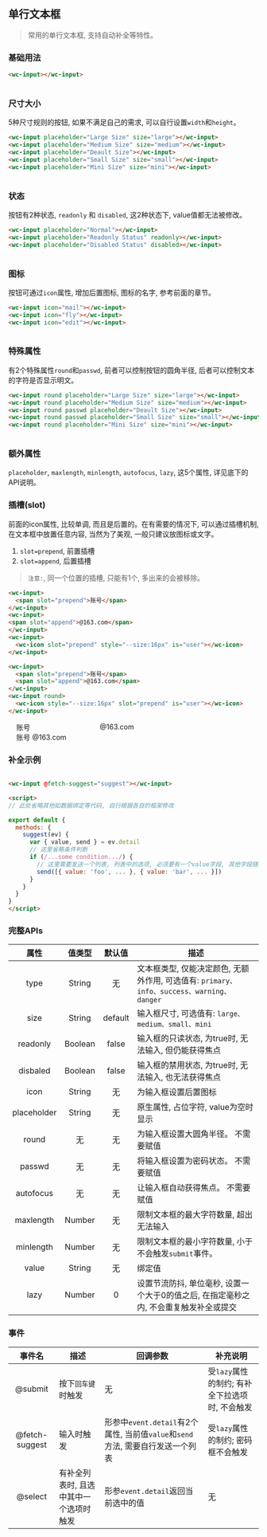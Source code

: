 ## 单行文本框
> 常用的单行文本框, 支持自动补全等特性。


### 基础用法
<style>.flex,.flex-free { display:flex;align-items:center } .flex > *,.flex-free > *{margin:0 16px}.flex > *{flex:1}.s16{--size:16px}</style>

```html
<wc-input></wc-input>
```

<section class="flex">
  <wc-input placeholder="Default"></wc-input>
  <wc-input placeholder="type=primary" type="primary"></wc-input>
  <wc-input placeholder="type=info" type="info"></wc-input>
</section>
<section class="flex">
  <wc-input placeholder="type=success" type="success"></wc-input>
  <wc-input placeholder="type=warning" type="warning"></wc-input>
  <wc-input placeholder="type=danger" type="danger"></wc-input>
</section>


### 尺寸大小
5种尺寸规则的按钮, 如果不满足自己的需求, 可以自行设置`width`和`height`。

```html
<wc-input placeholder="Large Size" size="large"></wc-input>
<wc-input placeholder="Medium Size" size="medium"></wc-input>
<wc-input placeholder="Deault Size"></wc-input>
<wc-input placeholder="Small Size" size="small"></wc-input>
<wc-input placeholder="Mini Size" size="mini"></wc-input>
```

<section class="flex">
  <wc-input placeholder="Large Size" size="large"></wc-input>
  <wc-input placeholder="Medium Size" size="medium"></wc-input>
  <wc-input placeholder="Deault Size"></wc-input>
  <wc-input placeholder="Small Size" size="small"></wc-input>
  <wc-input placeholder="Mini Size" size="mini"></wc-input>
</section>

### 状态
按钮有2种状态, `readonly` 和 `disabled`, 这2种状态下, value值都无法被修改。

```html
<wc-input placeholder="Normal"></wc-input>
<wc-input placeholder="Readonly Status" readonly></wc-input>
<wc-input placeholder="Disabled Status" disabled></wc-input>
```


<section class="flex">
  <wc-input placeholder="Normal"></wc-input>
  <wc-input placeholder="Readonly Status" readonly></wc-input>
  <wc-input placeholder="Disabled Status" disabled></wc-input>
</section>


### 图标
按钮可通过`icon`属性, 增加后置图标, 图标的名字, 参考前面的章节。

```html
<wc-input icon="mail"></wc-input>
<wc-input icon="fly"></wc-input>
<wc-input icon="edit"></wc-input>
```


<section class="flex">
  <wc-input icon="mail"></wc-input>
  <wc-input icon="fly"></wc-input>
  <wc-input icon="edit"></wc-input>
</section>

### 特殊属性
有2个特殊属性`round`和`passwd`, 前者可以控制按钮的圆角半径, 后者可以控制文本的字符是否显示明文。

```html
<wc-input round placeholder="Large Size" size="large"></wc-input>
<wc-input round placeholder="Medium Size" size="medium"></wc-input>
<wc-input round passwd placeholder="Deault Size"></wc-input>
<wc-input round passwd placeholder="Small Size" size="small"></wc-input>
<wc-input round placeholder="Mini Size" size="mini"></wc-input>
```

<section class="flex">
  <wc-input round placeholder="Large Size" size="large"></wc-input>
  <wc-input round placeholder="Medium Size" size="medium"></wc-input>
  <wc-input round passwd placeholder="Deault Size"></wc-input>
  <wc-input round passwd placeholder="Small Size" size="small"></wc-input>
  <wc-input round placeholder="Mini Size" size="mini"></wc-input>
</section>


### 额外属性
`placeholder`, `maxlength`, `minlength`, `autofocus`, `lazy`, 这5个属性, 详见底下的API说明。


### 插槽(slot)
前面的icon属性, 比较单调, 而且是后置的。在有需要的情况下, 可以通过插槽机制, 在文本框中放置任意内容, 当然为了美观, 一般只建议放图标或文字。

1. `slot=prepend`, 前置插槽
2. `slot=append`, 后置插槽

> `注意:`, 同一个位置的插槽, 只能有1个, 多出来的会被移除。

```html
<wc-input>
  <span slot="prepend">账号</span>
</wc-input>
<wc-input>
<span slot="append">@163.com</span>
</wc-input>
<wc-input>
  <wc-icon slot="prepend" style="--size:16px" is="user"></wc-icon>
</wc-input>

<wc-input>
  <span slot="prepend">账号</span>
  <span slot="append">@163.com</span>
</wc-input>
<wc-input round>
  <wc-icon style="--size:16px" slot="prepend" is="user"></wc-icon>
</wc-input>

```

<section class="flex">
  <wc-input>
    <span slot="prepend">账号</span>
  </wc-input>
  <wc-input>
  <span slot="append">@163.com</span>
  </wc-input>
  <wc-input>
    <wc-icon slot="prepend" class="s16" is="user"></wc-icon>
  </wc-input>
</section>

<section class="flex">
  <wc-input>
    <span slot="prepend">账号</span>
    <span slot="append">@163.com</span>
  </wc-input>
  <wc-input round>
    <wc-icon class="s16" slot="prepend" is="user"></wc-icon>
  </wc-input>
</section>



### 补全示例

```html

<wc-input @fetch-suggest="suggest"></wc-input>

<script>
// 此处省略其他如数据绑定等代码, 自行根据各自的框架修改

export default {
  methods: {
    suggest(ev) {
      var { value, send } = ev.detail
      // 这里省略条件判断
      if (/...some condition.../) {
        // 这里需要发送一个列表, 列表中的选项, 必须要有一个value字段, 其他字段随意, 自行根据需要选择是否发送。
        send([{ value: 'foo', ... }, { value: 'bar', ... }])
      }
    }
  }
}
</script>
```



### 完整APIs

|  属性  |  值类型  |   默认值   |     描述   |
|  :-:  |   :-:   |   :-:   |     -   |
|  type  |  String  |   无   |   文本框类型, 仅能决定颜色, 无额外作用, 可选值有: `primary、info、success、warning、danger`   |
|  size  |   String   |  default   |   输入框尺寸, 可选值有: `large、medium、small、mini`   |
|  readonly  |   Boolean  | false   |  输入框的只读状态, 为true时, 无法输入, 但仍能获得焦点  |
|  disbaled  |   Boolean  | false   |  输入框的禁用状态, 为true时, 无法输入, 也无法获得焦点 |
|  icon  |   String  |  无   |  为输入框设置后置图标 |
|  placeholder  |   String  |  无   |  原生属性, 占位字符, value为空时显示 |
|  round  |   无  |  无   |  为输入框设置大圆角半径。 不需要赋值   |
|  passwd  |   无  |  无   |  将输入框设置为密码状态。 不需要赋值   |
|  autofocus  |   无  |  无   |  让输入框自动获得焦点。 不需要赋值   |
|  maxlength  |   Number  |  无   |  限制文本框的最大字符数量, 超出无法输入  |
|  minlength  |   Number  |  无   |  限制文本框的最小字符数量, 小于不会触发`submit`事件。   |
|  value  |   String  |   无   |  绑定值  |
|  lazy  |   Number  |   0   |  设置节流防抖, 单位毫秒, 设置一个大于0的值之后, 在指定毫秒之内, 不会重复触发补全或提交  |


### 事件
|  事件名  |  描述  |     回调参数   |   补充说明   |
|  :-:  |   -   |   -   |     -   |
|  @submit  |  按下`回车键`时触发  |  无  |  受`lazy`属性的制约; 有补全下拉选项时, 不会触发  |
|  @fetch-suggest  |  输入时触发  |  形参中`event.detail`有2个属性, 当前值`value`和`send`方法, 需要自行发送一个列表  |  受`lazy`属性的制约; 密码框不会触发 |
|  @select  |  有补全列表时, 且选中其中一个选项时触发  |  形参`event.detail`返回当前选中的值  |   无   |

